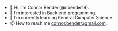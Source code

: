 - 👋 Hi, I’m Connor Bender (@cbender19).
- 👀 I’m interested in Back-end programming.
- 🌱 I’m currently learning General Computer Science.
- 📫 How to reach me connor.bender@gmail.com.
